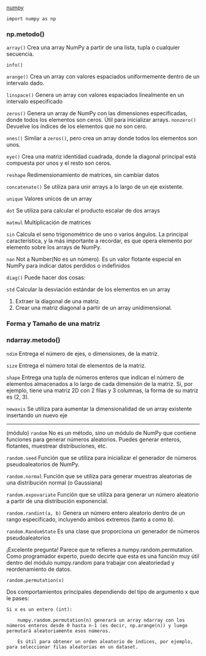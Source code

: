 [numpy](https://numpy.org/)

    import numpy as np

### np.metodo()

`array()` 
        Crea una array NumPy a partir de una lista, tupla o cualquier secuencia. 

`info()`

`arange()`
        Crea un array con valores espaciados uniformemente dentro de un intervalo dado. 

`linspace()`
        Genera un array con valores espaciados linealmente en un intervalo especificado

`zeros()` 
        Genera un array de NumPy con las dimensiones especificadas, donde todos los elementos son ceros. Útil para inicializar arrays.
`nonzero()`
        Devuelve los índices de los elementos que no son cero.

`ones()`
        Similar a `zeros()`, pero crea un array donde todos los elementos son unos.

`eye()`
        Crea una matriz identidad cuadrada, donde la diagonal principal está compuesta por unos y el resto son ceros.

`reshape`
        Redimensionamiento de matrices, sin cambiar datos

`concatenate()`
        Se utiliza para unir arrays a lo largo de un eje existente.

`unique`
        Valores unicos de un array

`dot`
        Se utiliza para calcular el producto escalar de dos arrays

`matmul`
        Multiplicación de matrices

`sin`
        Calcula el seno trigonométrico de uno o varios ángulos. La principal característica, y la más importante a recordar, es que opera elemento por elemento sobre los arrays de NumPy.

`nan`
        Not a Number(No es un número). Es un valor flotante especial en NumPy para indicar datos perdidos o indefinidos

`diag()`
        Puede hacer dos cosas:

`std`
        Calcular la desviación estándar de los elementos en un array

1.  Extraer la diagonal de una matriz.
2.  Crear una matriz diagonal a partir de un array unidimensional.
    

### Forma y Tamaño de una matriz
### ndarray.metodo()

`ndim` 
        Entrega el número de ejes, o dimensiones, de la matriz.

`size` 
        Entrega el número total de elementos de la matriz.

`shape` 
        Entrega una tupla de números enteros que indican el número de elementos almacenados a lo largo de cada dimensión de la matriz. Si, por ejemplo, tiene una matriz 2D con 2 filas y 3 columnas, la forma de su matriz es (2, 3).

`newaxis`
        Se utiliza para aumentar la dimensionalidad de un array existente insertando un nuevo eje

---

 (módulo)
`random`
        No es un método, sino un módulo de NumPy que contiene funciones para generar números aleatorios. Puedes generar enteros, flotantes, muestrear distribuciones, etc.


`random.seed` 
        Función que se utiliza para inicializar el generador de números pseudoaleatorios de NumPy.

`random.normal` 
        Función que se utiliza para generar muestras aleatorias de una distribución normal (o Gaussiana)

`random.expovariate`
        Función que se utiliza para generar un número aleatorio a partir de una distribución exponencial.

`random.randint(a, b)`
        Genera un número entero aleatorio dentro de un rango especificado, incluyendo ambos extremos (tanto a como b).

`random.RandomState`
        Es una clase que proporciona un generador de números pseudoaleatorios

¡Excelente pregunta! Parece que te refieres a numpy.random.permutation. Como programador experto, puedo decirte que esta es una función muy útil dentro del módulo numpy.random para trabajar con aleatoriedad y reordenamiento de datos.

`random.permutation(x)`

Dos comportamientos principales dependiendo del tipo de argumento x que le pases:

    Si x es un entero (int):

        numpy.random.permutation(n) generará un array ndarray con los números enteros desde 0 hasta n-1 (es decir, np.arange(n)) y luego permutará aleatoriamente esos números.

        Es útil para obtener un orden aleatorio de índices, por ejemplo, para seleccionar filas aleatorias en un dataset.
